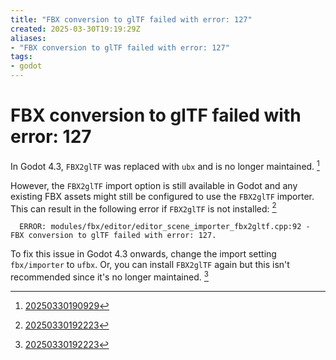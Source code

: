 ```yaml
---
title: "FBX conversion to glTF failed with error: 127"
created: 2025-03-30T19:19:29Z
aliases:
- "FBX conversion to glTF failed with error: 127"
tags:
- godot
---
```


# FBX conversion to glTF failed with error: 127

In Godot 4.3, `FBX2glTF` was replaced with `ubx` and is no longer maintained. [^1]

However, the `FBX2glTF` import option is still available in Godot and any existing FBX assets might still be configured to use the `FBX2glTF` importer. This can result in the following error if `FBX2glTF` is not installed: [^2]

```
  ERROR: modules/fbx/editor/editor_scene_importer_fbx2gltf.cpp:92 - FBX conversion to glTF failed with error: 127.
```

To fix this issue in Godot 4.3 onwards, change the import setting `fbx/importer` to `ufbx`. Or, you can install `FBX2glTF` again but this isn't recommended since it's no longer maintained. [^2]

[^1]: [20250330190929](../entries/20250330190929.md)
[^2]: [20250330192223](../entries/20250330192223.md)
